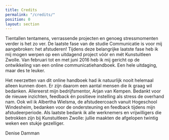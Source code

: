 ```yaml
---
title: Credits
permalink: "/credits/"
position: 0
layout: section
---
```


Tientallen tentamens, verrassende projecten en genoeg stressmomenten verder is het zo ver. De laatste fase van de studie Communicatie is voor mij aangebroken: het afstuderen! Tijdens deze belangrijke laatste fase heb ik mij mogen werpen op een uitdagend project vóór en mét Kunstuitleen Zwolle. Van februari tot en met juni 2016 heb ik mij gericht op de ontwikkeling van een online communicatiehandboek. Een hele uitdaging, maar des te leuker.

Het neerzetten van dit online handboek had ik natuurlijk nooit helemaal alleen kunnen doen. Er zijn daarom een aantal mensen die ik graag wil  bedanken. Allereerst mijn bedrijfsmentor, Arjan van Kempen. Bedankt voor de nieuwe inzichten, feedback én positieve instelling als stress de overhand nam. Ook wil ik Albertha Wielsma, de afstudeercoach vanuit Hogeschool Windesheim, bedanken voor de ondersteuning en feedback tijdens mijn afstudeerperiode. Als laatste bedank ik alle werknemers en vrijwilligers die betrokken zijn bij Kunstuitleen Zwolle: jullie maakten de afgelopen twintig weken een stukje gezelliger. 

Denise Damman
